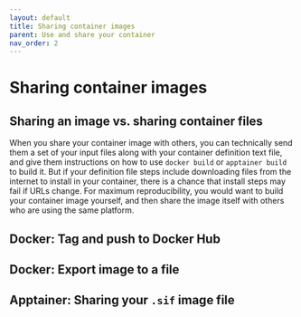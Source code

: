 ```yaml
---
layout: default
title: Sharing container images
parent: Use and share your container
nav_order: 2
---
```


# Sharing container images

## Sharing an image vs. sharing container files

When you share your container image with others, you can technically send them a set of your input files along with your container definition text file, and give them instructions on how to use `docker build` or `apptainer build` to build it. But if your definition file steps include downloading files from the internet to install in your container, there is a chance that install steps may fail if URLs change. For maximum reproducibility, you would want to build your container image yourself, and then share the image itself with others who are using the same platform. 

## Docker: Tag and push to Docker Hub

## Docker: Export image to a file

## Apptainer: Sharing your `.sif` image file